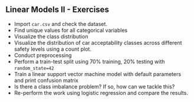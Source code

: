 ## Linear Models II - Exercises

- Import `car.csv` and check the dataset.
- Find unique values for all categorical variables
- Visualize the class distribution
- Visualize the distribution of car acceptability classes across different safety levels using a count plot.
- Conduct preprocessing
- Perform a train-test split using 70% training, 20% testing with `random_state=42`
- Train a linear support vector machine model with default parameters and print confusion matrix
- Is there a class imbalance problem? If so, how can we tackle this?
- Re-perform the work using logistic regression and compare the results.
